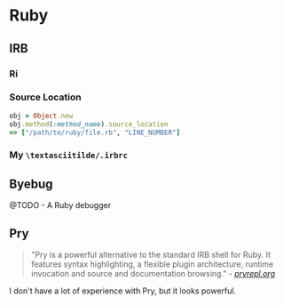 # Ruby

## IRB

### Ri

### Source Location

```ruby
obj = Object.new
obj.method(:method_name).source_location
=> ["/path/to/ruby/file.rb", "LINE_NUMBER"]
```

### My `\textasciitilde/.irbrc`

## Byebug

@TODO - A Ruby debugger

## Pry

> "Pry is a powerful alternative to the standard IRB shell for Ruby.
> It features syntax highlighting, a flexible plugin architecture, runtime invocation and source and documentation browsing." - *[pryrepl.org](http://pryrepl.org/)*

I don't have a lot of experience with Pry, but it looks powerful.